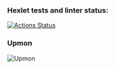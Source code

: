 ### Hexlet tests and linter status:

[![Actions Status](https://github.com/sibgatullin-i/devops-for-programmers-project-77/actions/workflows/hexlet-check.yml/badge.svg)](https://github.com/sibgatullin-i/devops-for-programmers-project-77/actions)

### Upmon

![Upmon](https://app.upmon.com/badge/e3ac062e-2c3c-47c4-99d8-aca6ef/hfpOwBHk-2.svg)